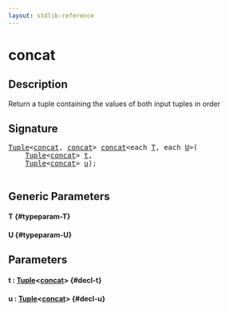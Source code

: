 ```yaml
---
layout: stdlib-reference
---
```


# concat

## Description

Return a tuple containing the values of both input tuples in order




## Signature 

<pre>
<a href="/stdlib-reference/types/tuple-0/index" class="code_type">Tuple</a>&lt;<a href="/stdlib-reference/global-decls/concat">concat</a>, <a href="/stdlib-reference/global-decls/concat">concat</a>&gt; <a href="/stdlib-reference/global-decls/concat">concat</a>&lt;<span class="code_keyword">each</span> <a href="/stdlib-reference/global-decls/concat#typeparam-T" class="code_type">T</a>, <span class="code_keyword">each</span> <a href="/stdlib-reference/global-decls/concat#typeparam-U" class="code_type">U</a>&gt;(
    <a href="/stdlib-reference/types/tuple-0/index" class="code_type">Tuple</a>&lt;<a href="/stdlib-reference/global-decls/concat">concat</a>&gt; <a href="/stdlib-reference/global-decls/concat#decl-t" class="code_param">t</a>,
    <a href="/stdlib-reference/types/tuple-0/index" class="code_type">Tuple</a>&lt;<a href="/stdlib-reference/global-decls/concat">concat</a>&gt; <a href="/stdlib-reference/global-decls/concat#decl-u" class="code_param">u</a>);

</pre>

## Generic Parameters

#### T {#typeparam-T}
#### U {#typeparam-U}

## Parameters

#### t  : [Tuple](/stdlib-reference/types/tuple-0/index)\<[concat](/stdlib-reference/global-decls/concat)\> {#decl-t}
#### u  : [Tuple](/stdlib-reference/types/tuple-0/index)\<[concat](/stdlib-reference/global-decls/concat)\> {#decl-u}

